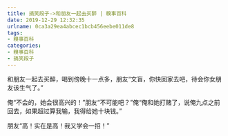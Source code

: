 ```yaml
---
title: 搞笑段子->和朋友一起去买醉 | 糗事百科
date: 2019-12-29 12:32:35
urlname: 0ca3a29ea4abcec1bcb456eebe011de8
tags: 
- 糗事百科
categories:
- 糗事百科
- 搞笑段子
---
```

和朋友一起去买醉，喝到傍晚十一点多，朋友“文盲，你快回家去吧，待会你女朋友该生气了。”

俺“不会的，她会很高兴的！”朋友“不可能吧？”俺“俺和她打赌了，说俺九点之前回去，如果超过算我输，我得给她十块钱。”

朋友“高！实在是高！我又学会一招！”


